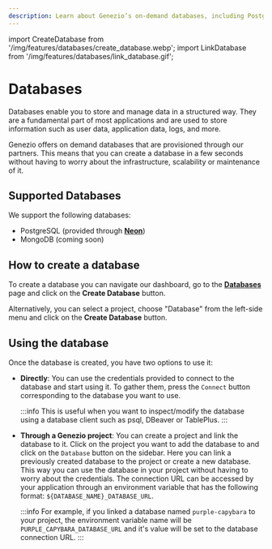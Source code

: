 ```yaml
---
description: Learn about Genezio’s on-demand databases, including PostgreSQL and MongoDB. Create, manage, and link databases effortlessly with Genezio
---
```


import CreateDatabase from '/img/features/databases/create_database.webp';
import LinkDatabase from '/img/features/databases/link_database.gif';

# Databases

<head>
  <title>Databases | Genezio Documentation</title>
</head>
Databases enable you to store and manage data in a structured way. They are a fundamental part of most applications and
are used to store information such as user data, application data, logs, and more.

Genezio offers on demand databases that are provisioned through our partners. This means that you can create a
database in a few seconds without having to worry about the infrastructure, scalability or maintenance of it.

## Supported Databases

We support the following databases:

- PostgreSQL (provided through [**Neon**](https://neon.tech/))
- MongoDB (coming soon)

## How to create a database

To create a database you can navigate our dashboard, go to the [**Databases**](https://app.genez.io/databases/) page
and click on the **Create Database** button.

Alternatively, you can select a project, choose "Database" from the left-side menu and click on the **Create Database** button.

## Using the database

Once the database is created, you have two options to use it:

- **Directly**: You can use the credentials provided to connect to the database and start using it. To gather them,
  press the `Connect` button corresponding to the database you want to use.

  :::info
  This is useful when you want to inspect/modify the database using a database client such as psql, DBeaver or TablePlus.
  :::

- **Through a Genezio project**: You can create a project and link the database to it. Click on the project you want to add the database to and
  click on the `Database` button on the sidebar. Here you can link a previously created database to the project or create a new database. This way you can use the
  database in your project without having to worry about the credentials. The connection URL can be accessed by
  your application through an environment variable that has the following format: `${DATABASE_NAME}_DATABASE_URL`.

  :::info
  For example, if you linked a database named `purple-capybara` to your project, the environment variable name will be
  `PURPLE_CAPYBARA_DATABASE_URL` and it's value will be set to the database connection URL.
  :::
